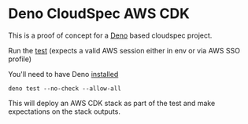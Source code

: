 # Deno CloudSpec AWS CDK

This is a proof of concept for a [Deno](https://deno.land/) based cloudspec project.

Run the [test](./awscdk.test.ts) (expects a valid AWS session either in env or via AWS SSO profile)

You'll need to have Deno [installed](https://deno.land/manual@v1.29.2/getting_started/installation)

```
deno test --no-check --allow-all
```

This will deploy an AWS CDK stack as part of the test and make expectations on the stack outputs.